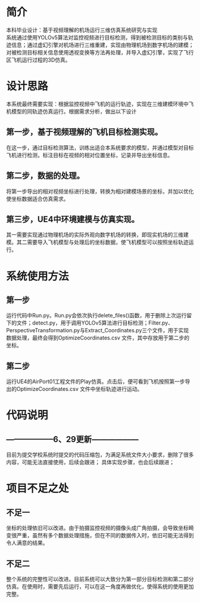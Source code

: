 # 简介
本科毕业设计：基于视频理解的机场运行三维仿真系统研究与实现      
系统通过使用YOLOv5算法对监控视频进行目标检测，得到被检测目标的类别与轨迹信息；通过虚幻引擎对机场进行三维重建，实现由物理机场到数字机场的建模；对被检测目标相关信息使用透视变换等方法再处理，并导入虚幻引擎，实现了飞行区飞机运行过程的3D仿真。
# 设计思路
本系统最终需要实现：根据监控视频中飞机的运行轨迹，实现在三维建模环境中飞机模型的同轨迹仿真运行。根据需求分析，做出以下设计
## 第一步，基于视频理解的飞机目标检测实现。
   在这一步，通过目标检测算法，训练出适合本系统要求的模型，并通过模型对目标飞机进行检测，标注目标在视频的相对位置坐标，记录并导出坐标信息。
## 第二步，数据的处理。
   将第一步导出的相对视频坐标进行处理，转换为相对建模场景的坐标，并加以优化使坐标数据适合仿真需求。
## 第三步，UE4中环境建模与仿真实现。
  其一需要实现通过物理机场的实际外观向数字机场的转换，即现实机场的三维建模。其二需要导入飞机模型与处理后的坐标数据，使飞机模型可以按照坐标轨迹运行。
# 系统使用方法
## 第一步
   运行代码中Run.py。Run.py会依次执行delete_files()函数，用于删除上次运行留下的文件；detect.py，用于调用YOLOv5算法进行目标检测；Filter.py、PerspectiveTransformation.py与Extract_Coordinates.py三个文件，用于实现数据处理，最终会得到OptimizeCoordinates.csv 文件，其中存放用于第二步的坐标。
## 第二步
   运行UE4的AirPort01工程文件的Play仿真。点击后，便可看到飞机按照第一步导出的OptimizeCoordinates.csv 文件中坐标轨迹进行运动。

# 代码说明
## ——————6、29更新——————
   目前为提交学校系统时提交的代码压缩包，为满足系统文件大小要求，删除了很多内容，可能无法直接使用，后续会跟进；
   具体实现步骤，也会后续跟进；

# 项目不足之处
## 不足一
坐标的处理依旧可以改进。由于拍摄监控视频的摄像头成广角拍摄，会导致坐标畸变很严重，虽然有多个数据处理措施，但在不同的数据传入时，依旧可能无法得到令人满意的结果。
## 不足二
整个系统的完整性可以改进。目前系统可以大致分为第一部分目标检测和第二部分仿真。在使用时，需要先后运行，可以在这一角度再做优化，使得系统的使用更加完整。
